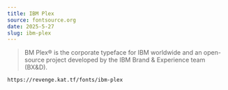 ```yaml
---
title: IBM Plex
source: fontsource.org
date: 2025-5-27
slug: ibm-plex
---
```

> BM Plex® is the corporate typeface for IBM worldwide and an open-source project developed by the IBM Brand & Experience team (BX&D).

```text title="Paste the font link in your Revenge app"
https://revenge.kat.tf/fonts/ibm-plex
```